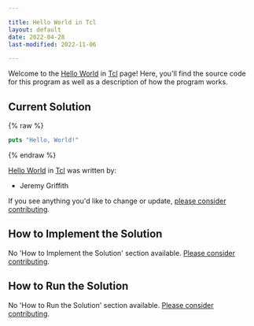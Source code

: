 ```yaml
---

title: Hello World in Tcl
layout: default
date: 2022-04-28
last-modified: 2022-11-06

---
```


Welcome to the [Hello World](https://sampleprograms.io/projects/hello-world) in [Tcl](https://sampleprograms.io/languages/tcl) page! Here, you'll find the source code for this program as well as a description of how the program works.

## Current Solution

{% raw %}

```tcl
puts "Hello, World!"
```

{% endraw %}

[Hello World](https://sampleprograms.io/projects/hello-world) in [Tcl](https://sampleprograms.io/languages/tcl) was written by:

- Jeremy Griffith

If you see anything you'd like to change or update, [please consider contributing](https://github.com/TheRenegadeCoder/sample-programs).

## How to Implement the Solution

No 'How to Implement the Solution' section available. [Please consider contributing](https://github.com/TheRenegadeCoder/sample-programs-website).

## How to Run the Solution

No 'How to Run the Solution' section available. [Please consider contributing](https://github.com/TheRenegadeCoder/sample-programs-website).